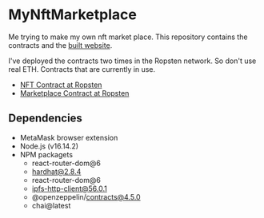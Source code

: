 # MyNftMarketplace
Me trying to make my own nft market place. This repository contains the contracts and the [built website](https://saku-kaarakainen.github.io/MyNftMarketplace/).

I've deployed the contracts two times in the Ropsten network. So don't use real ETH.
Contracts that are currently in use.
 - [NFT Contract at Ropsten](https://ropsten.etherscan.io/address/0xFcb57A8dA873d0d740fFeF6237CEfbD1D5e74dad) 
 - [Marketplace Contract at Ropsten](https://ropsten.etherscan.io/address/0xa01F9dFb5e1b1A2D8A3405c861e3d2800130D7C7) 

## Dependencies
- MetaMask browser extension 
- Node.js (v16.14.2)
- NPM packagets
  - react-router-dom@6
  - hardhat@2.8.4
  - react-router-dom@6
  - ipfs-http-client@56.0.1
  - @openzeppelin/contracts@4.5.0
  - chai@latest 
